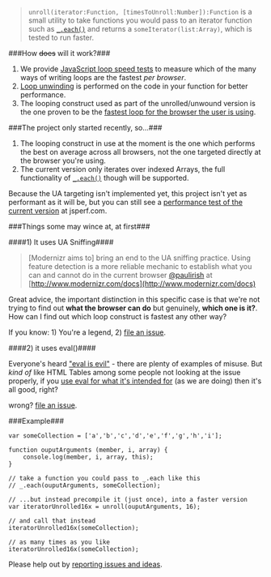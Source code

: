 > `unroll(iterator:Function, [timesToUnroll:Number]):Function` is a small utility to take functions you would pass to an iterator function such as [`_.each()`](http://documentcloud.github.com/underscore/#each) and returns a `someIterator(list:Array)`, which is tested to run faster.

###How ~~does~~ will it work?###

1. We provide [JavaScript loop speed tests](http://jsperf.com/different-kinds-of-loop/2#run) to measure which of the many ways of writing loops are the fastest *per browser*.
1. [Loop unwinding](http://en.wikipedia.org/wiki/Loop_unwinding) is performed on the code in your function for better performance.
1. The looping construct used as part of the unrolled/unwound version is the one proven to be the [fastest loop for the browser the user is using](http://jsperf.com/different-kinds-of-loop/2#run).

###The project only started recently, so...###

1. The looping construct in use at the moment is the one which performs the best on average across all browsers, not the one targeted directly at the browser you're using.
1. The current version only iterates over indexed Arrays, the full functionality of [`_.each()`](http://documentcloud.github.com/underscore/#each) though will be supported.

Because the UA targeting isn't implemented yet, this project isn't yet as performant as it will be, but you can still see a [performance test of the current version](http://jsperf.com/precompiled-each-iterators/4#run) at jsperf.com.

###Things some may wince at, at first###

####1) It uses UA Sniffing####

> [Modernizr aims to] bring an end to the UA sniffing practice. Using feature detection is a more reliable mechanic to establish what you can and cannot do in the current browser
> [@paulirish](https://github.com/paulirish) at [http://www.modernizr.com/docs](http://www.modernizr.com/docs)

Great advice, the important distinction in this specific case is that we're not trying to find out **what the browser can do** but genuinely, **which one is it?**. How can I find out which loop construct is fastest any other way? 

If you know: 1) You're a legend, 2) [file an issue](https://github.com/JamieMason/Precompiled-each-Iterators/issues/new). 

####2) it uses eval()####

Everyone's heard ["eval is evil"](http://blogs.msdn.com/b/ericlippert/archive/2003/11/01/53329.aspx) - there are plenty of examples of misuse. But *kind of* like HTML Tables among some people not looking at the issue properly, if you [use eval for what it's intended for](http://berniesumption.com/software/eval-considered-useful/) (as we are doing) then it's all good, right?

wrong? [file an issue](https://github.com/JamieMason/Precompiled-each-Iterators/issues/new).

###Example###

	var someCollection = ['a','b','c','d','e','f','g','h','i'];

	function ouputArguments (member, i, array) {
		console.log(member, i, array, this);
	}

	// take a function you could pass to _.each like this
	// _.each(ouputArguments, someCollection);
	
	// ...but instead precompile it (just once), into a faster version
	var iteratorUnrolled16x = unroll(ouputArguments, 16);
	
	// and call that instead
	iteratorUnrolled16x(someCollection);
	
	// as many times as you like
	iteratorUnrolled16x(someCollection);

Please help out by [reporting issues and ideas](https://github.com/JamieMason/Precompiled-each-Iterators/issues).